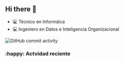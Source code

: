 ## Hi there 👋

- :computer: Técnico en Informáica
- :computer: Ingeniero en Datos e Inteligencia Organizacional

![GitHub commit activity](https://img.shields.io/github/commit-activity/m/marco-wh/marco-wh)


### :happy: Actvidad reciente
<!--RECENT_ACTIVITY:start-->

<!--RECENT_ACTIVITY:last_update>